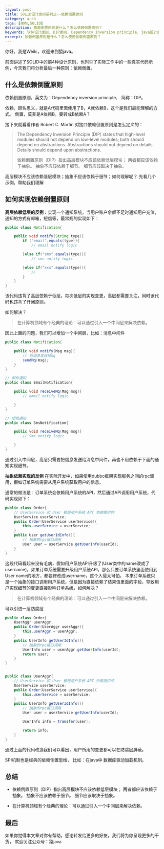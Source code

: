 ```yaml
---
layout: post
title: SOLID设计原则系列之--依赖倒置原则
category: arch
tags: [架构,SOLID]
description: 依赖倒置原则是什么？怎么依赖倒置原则？
keywords: 软件设计原则, DIP原则, Dependency inversion principle, java设计原则
excerpt: 依赖倒置原则是什么？怎么使用依赖倒置原则？
---
```


你好，我是Weiki，欢迎来到猿java。

前面讲述了SOLID中的前4种设计原则，也列举了实际工作中的一些真实代码示例，今天我们将分析最后一种原则：依赖倒置。

## 什么是依赖倒置原则

依赖倒置原则，英文为：Dependency inversion principle， 简称：DIP。

依赖，顾名思义，就是A代码里面使用了B，A就依赖B，这个是我们最能理解的方式。 倒置，莫非是A依赖B，要转成B依赖A？

接下来就看看作者 Robert C. Martin 对接口依赖倒置原则是怎么定义的：

> The Dependency Inversion Principle (DIP) states that high-level modules should not depend on low-level modules; both should depend on abstractions. Abstractions should not depend on details. Details should depend upon abstractions.
>
> 依赖倒置原则（DIP）指出高层模块不应该依赖低层模块； 两者都应该依赖于抽象。 抽象不应该依赖于细节。 细节应该取决于抽象。


高层模块不应该依赖低层模块；抽象不应该依赖于细节；如何理解呢？ 先看几个示例，帮助我们理解

## 如何实现依赖倒置原则

**高层依赖低层的反例**：实现一个通知系统，当用户账户余额不足时通知用户充值，通知的方式有邮箱，短信等，最常规的实现如下：

```java
public class Notification{

    public void notify(String type){
        if ("email".equals(type)){
            // email notify logic

        }else if("sms".equals(type)){
            // sms notify logic

        }else if("xxx".equals(type)){
            //
        }
    }
}
```
该代码违背了高层依赖于低层，每次低层的实现变更，高层都需要关注，同时该代码也违背了开闭原则。

如何解决？

> 在计算机领域有个经典的理论：可以通过引入一个中间层来解决依赖。

因此上面的问题，我们可以增加一个中间层，比如：消息中间件

```java
public class Notification{

    public void notify(Msg msg){
        // 将消息发送给mq
        sendMq(msg);
    }
}

// 邮件通知
public class EmailNotification{

    public void receiveMq(Msg msg){
        // email notify logic

    }
}

// 短信通知
public class SmsNotification{

    public void receiveMq(Msg msg){
        // Sms notify logic

    }
}
```
通过引入中间层，高层只需要把信息发送给消息中间件，再也不用依赖于下面的通知实现细节。

**抽象依赖实现的反例**
在实际开发中，如果使用dubbo框架实现服务之间的rpc调用，假如订单系统需要从用户系统获取用户的信息。

通常的做法是：订单系统会依赖用户系统的API，然后通过API调用用户系统，代码实现如下：

```java
public class Order{
    // UserService 和 User 都是用户系统 API 依赖提供的
    UserService userService;
    public Order(UserService userService){
        this.userService = userService;
    }
    public User getUserIdInfo(){
        // 抽象的rpc接口调用
        User user = userService.getUserInfo(userId);
    }
}
```

这段代码看起来没有毛病，假如用户系统API升级了(User类中的name改成了username)，如果订单系统需要升级用户系统API，那么只要订单系统里面使用到User name的地方，都要修改成username，这个入侵太可怕。
本来订单系统只是一个抽象的接口调用用户系统，但是因为直接依赖了结果值里面的字段，导致用户实现细节的变更直接影响订单系统，如何解决？

> 在计算机领域有个经典的理论：可以通过引入一个中间层来解决依赖。

可以引进一层防腐层

```java
public class Order{
    UserAggr userAggr;
    public Order(UserAggr userAggr){
        this.userAggr = userAggr;
    }
    public UserInfo getUserIdInfo(){
        // 抽象的rpc接口调用
        UserInfo user = userAggr.getUserInfo(userId);
        return user;
    }
}


public class UserAggr{
    // UserService 和 User 都是用户系统 API 依赖提供的
    UserService userService;
    public Order(UserService userService){
        this.userService = userService;
    }
    public UserInfo getUserIdInfo(){
        // 抽象的rpc接口调用
        User user = userService.getUserInfo(userId);

        UserInfo info = transfer(user);

        return info;
    }
}
```
通过上面的代码改造我们可以看出，用户所用的变更都可以在防腐层屏蔽。

SPI机制也是经典的依赖倒置思维， 比如：在java中 数据库驱动加载机制。


## 总结

- 依赖倒置原则（DIP）指出高层模块不应该依赖低层模块； 两者都应该依赖于抽象。 抽象不应该依赖于细节。 细节应该取决于抽象。

- 在计算机领域有个经典的理论：可以通过引入一个中间层来解决依赖。


## 最后
如果你觉得本文章对你有帮助，感谢转发给更多的好友，我们将为你呈现更多的干货， 欢迎关注公众号：猿java

